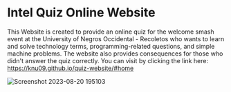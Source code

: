 # Intel Quiz Online Website

This Website is created to provide an online quiz for the welcome smash event at the University of Negros Occidental - Recoletos who wants to learn and solve technology terms, programming-related questions, 
and simple machine problems. The website also provides consequences for those who didn't answer the quiz correctly. You can visit by clicking the link here: https://knu09.github.io/quiz-website/#home

![Screenshot 2023-08-20 195103](https://github.com/Knu09/quiz-website/assets/132640979/fa813fb1-7d68-4d77-8127-ebfdefa5de69)
